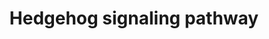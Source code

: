 ---
annotations:
- type: Pathway Ontology
  value: Hedgehog signaling pathway
authors:
- A.Pandey
- MaintBot
- AlexanderPico
- Christine Chichester
- L Dupuis
- Eweitz
communities:
- CIRM_Related
description: 'The Hedgehog proteins are a family of secreted ligands that include
  sonic hedgehog, Indian hedgehog and desert hedgehog in humans. Binding of Hedgehog
  ligands to their receptors, Patched 1 and 2, prevents inhibition of a 7 transmembrane
  receptor called Smoothened. This leads to activation of GLI family of transcription
  factors (GLI1-3). Signaling through the Hedgehog pathway is essential for development
  of many tissues and organs. This pathway is highly conserved among metazoans. Aberrant
  activation of this pathway has been associated with a number of human malignancies
  including carcinoma of lung, esophagus, pancreas and prostate.  Source: NetPath
  http://www.netpath.org/pathways?path_id=NetPath_10'
last-edited: 2021-05-23
organisms:
- Mus musculus
redirect_from:
- /index.php/Pathway:WP116
- /instance/WP116
schema-jsonld:
- '@context': https://schema.org/
  '@id': https://wikipathways.github.io/pathways/WP116.html
  '@type': Dataset
  creator:
    '@type': Organization
    name: WikiPathways
  description: 'The Hedgehog proteins are a family of secreted ligands that include
    sonic hedgehog, Indian hedgehog and desert hedgehog in humans. Binding of Hedgehog
    ligands to their receptors, Patched 1 and 2, prevents inhibition of a 7 transmembrane
    receptor called Smoothened. This leads to activation of GLI family of transcription
    factors (GLI1-3). Signaling through the Hedgehog pathway is essential for development
    of many tissues and organs. This pathway is highly conserved among metazoans.
    Aberrant activation of this pathway has been associated with a number of human
    malignancies including carcinoma of lung, esophagus, pancreas and prostate.  Source:
    NetPath http://www.netpath.org/pathways?path_id=NetPath_10'
  keywords:
  - Igf2
  - Sin3a
  - Gli1
  - Cdc2a
  - SAP18
  - Hhip
  - Dyrk1a
  - Ptch2
  - Gli3
  - Rab23
  - Ptch1
  - Smo
  - CCNB1
  - Gli2
  - Gas1
  - Ihh
  - Ski
  - Shh
  - Stk36
  - Sufu
  - Dhh
  - Crebbp
  license: CC0
  name: Hedgehog signaling pathway
seo: CreativeWork
title: Hedgehog signaling pathway
wpid: WP116
---